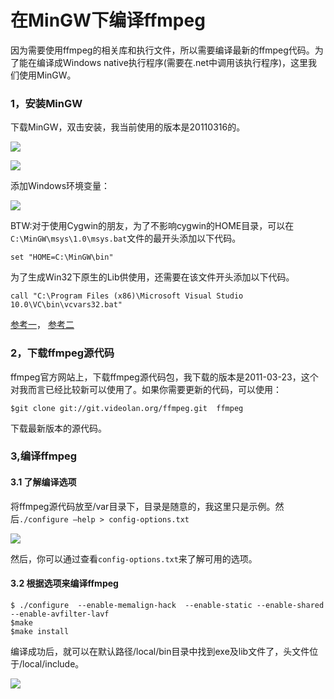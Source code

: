 在MinGW下编译ffmpeg
==========

因为需要使用ffmpeg的相关库和执行文件，所以需要编译最新的ffmpeg代码。为了能在编译成Windows native执行程序(需要在.net中调用该执行程序)，这里我们使用MinGW。

### 1，安装MinGW

下载MinGW，双击安装，我当前使用的版本是20110316的。

![](http://images.cnblogs.com/cnblogs_com/Jerry-Chou/201103/201103291112205235.png)

![](http://images.cnblogs.com/cnblogs_com/Jerry-Chou/201103/201103291112214787.png)

添加Windows环境变量：

![](http://images.cnblogs.com/cnblogs_com/Jerry-Chou/201103/201103291112237446.png)

BTW:对于使用Cygwin的朋友，为了不影响cygwin的HOME目录，可以在`C:\MinGW\msys\1.0\msys.bat`文件的最开头添加以下代码。

`set "HOME=C:\MinGW\bin"`

为了生成Win32下原生的Lib供使用，还需要在该文件开头添加以下代码。

`call "C:\Program Files (x86)\Microsoft Visual Studio 10.0\VC\bin\vcvars32.bat"`

[参考一](http://www.ffmpeg.org/general.html#SEC24)， [参考二](http://www.cnblogs.com/bruceleeliya/archive/2010/11/16/1878424.html)

### 2，下载ffmpeg源代码

ffmpeg官方网站上，下载ffmpeg源代码包，我下载的版本是2011-03-23，这个对我而言已经比较新可以使用了。如果你需要更新的代码，可以使用：

`$git clone git://git.videolan.org/ffmpeg.git  ffmpeg`

下载最新版本的源代码。

### 3,编译ffmpeg

#### 3.1 了解编译选项

将ffmpeg源代码放至/var目录下，目录是随意的，我这里只是示例。然后`./configure –help > config-options.txt`

![](http://images.cnblogs.com/cnblogs_com/Jerry-Chou/201103/201103291112243377.png)

然后，你可以通过查看`config-options.txt`来了解可用的选项。

#### 3.2 根据选项来编译ffmpeg

```shell
$ ./configure  --enable-memalign-hack  --enable-static --enable-shared --enable-avfilter-lavf
$make
$make install
```

编译成功后，就可以在默认路径/local/bin目录中找到exe及lib文件了，头文件位于/local/include。

![](http://images.cnblogs.com/cnblogs_com/Jerry-Chou/201103/201103291112253245.png)
